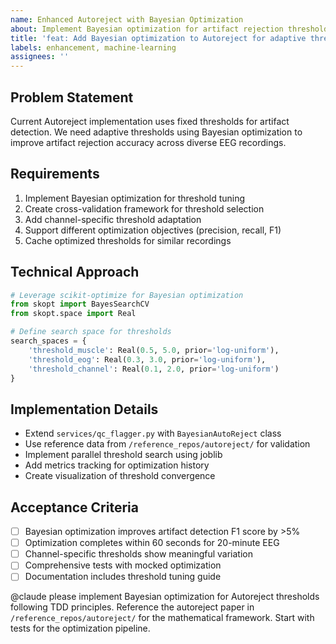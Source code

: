 ```yaml
---
name: Enhanced Autoreject with Bayesian Optimization
about: Implement Bayesian optimization for artifact rejection thresholds
title: 'feat: Add Bayesian optimization to Autoreject for adaptive thresholds'
labels: enhancement, machine-learning
assignees: ''
---
```


## Problem Statement
Current Autoreject implementation uses fixed thresholds for artifact detection. We need adaptive thresholds using Bayesian optimization to improve artifact rejection accuracy across diverse EEG recordings.

## Requirements
1. Implement Bayesian optimization for threshold tuning
2. Create cross-validation framework for threshold selection
3. Add channel-specific threshold adaptation
4. Support different optimization objectives (precision, recall, F1)
5. Cache optimized thresholds for similar recordings

## Technical Approach
```python
# Leverage scikit-optimize for Bayesian optimization
from skopt import BayesSearchCV
from skopt.space import Real

# Define search space for thresholds
search_spaces = {
    'threshold_muscle': Real(0.5, 5.0, prior='log-uniform'),
    'threshold_eog': Real(0.3, 3.0, prior='log-uniform'),
    'threshold_channel': Real(0.1, 2.0, prior='log-uniform')
}
```

## Implementation Details
- Extend `services/qc_flagger.py` with `BayesianAutoReject` class
- Use reference data from `/reference_repos/autoreject/` for validation
- Implement parallel threshold search using joblib
- Add metrics tracking for optimization history
- Create visualization of threshold convergence

## Acceptance Criteria
- [ ] Bayesian optimization improves artifact detection F1 score by >5%
- [ ] Optimization completes within 60 seconds for 20-minute EEG
- [ ] Channel-specific thresholds show meaningful variation
- [ ] Comprehensive tests with mocked optimization
- [ ] Documentation includes threshold tuning guide

@claude please implement Bayesian optimization for Autoreject thresholds following TDD principles. Reference the autoreject paper in `/reference_repos/autoreject/` for the mathematical framework. Start with tests for the optimization pipeline.
